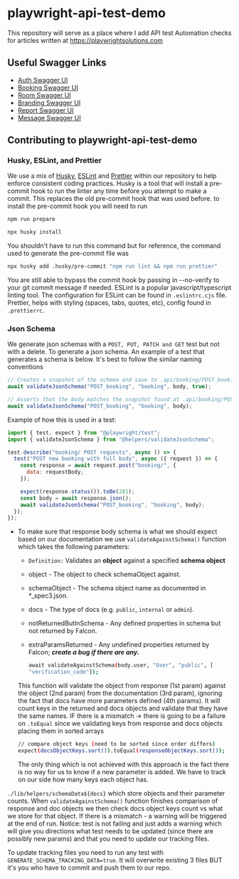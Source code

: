 # playwright-api-test-demo

This repository will serve as a place where I add API test Automation checks for articles written at <https://playwrightsolutions.com>

## Useful Swagger Links

- [Auth Swagger UI](https://automationintesting.online/auth/swagger-ui/index.html#/)
- [Booking Swagger UI](https://automationintesting.online/booking/swagger-ui/index.html#/)
- [Room Swagger UI](https://automationintesting.online/room/swagger-ui/index.html#/)
- [Branding Swagger UI](https://automationintesting.online/branding/swagger-ui/index.html#/)
- [Report Swagger UI](https://automationintesting.online/report/swagger-ui/index.html#/)
- [Message Swagger UI](https://automationintesting.online/message/swagger-ui/index.html#/)

## Contributing to playwright-api-test-demo

### Husky, ESLint, and Prettier

We use a mix of [Husky](https://github.com/typicode/husky), [ESLint](https://eslint.org/) and [Prettier](https://prettier.io/) within our repository to help enforce consistent coding practices. Husky is a tool that will install a pre-commit hook to run the linter any time before you attempt to make a commit. This replaces the old pre-commit hook that was used before. to install the pre-commit hook you will need to run

```bash
npm run prepare
```

```bash
npx husky install
```

You shouldn't have to run this command but for reference, the command used to generate the pre-commit file was

```bash
npx husky add .husky/pre-commit "npm run lint && npm run prettier"
```

You are still able to bypass the commit hook by passing in --no-verify to your git commit message if needed.
ESLint is a popular javascript/typescript linting tool. The configuration for ESLint can be found in `.eslintrc.cjs` file. Prettier, helps with styling (spaces, tabs, quotes, etc), config found in `.prettierrc`.

### Json Schema

We generate json schemas with a `POST, PUT, PATCH and GET` test but not with a delete. To generate a json schema. An example of a test that generates a schema is below. It's best to follow the similar naming conventions

```javascript
// Creates a snapshot of the schema and save to .api/booking/POST_booking_schema.json
await validateJsonSchema("POST_booking", "booking", body, true);

// Asserts that the body matches the snapshot found at .api/booking/POST_booking_schema.json
await validateJsonSchema("POST_booking", "booking", body);
```

Example of how this is used in a test:

```javascript
import { test, expect } from "@playwright/test";
import { validateJsonSchema } from "@helpers/validateJsonSchema";

test.describe("booking/ POST requests", async () => {
  test("POST new booking with full body", async ({ request }) => {
    const response = await request.post("booking/", {
      data: requestBody,
    });

    expect(response.status()).toBe(201);
    const body = await response.json();
    await validateJsonSchema("POST_booking", "booking", body);
  });
});
```

- To make sure that response body schema is what we should expect based on our documentation we use `validateAgainstSchema()` function which takes the following parameters:

  - `Definition:` Validates an **object** against a specified **schema object**
  - object - The object to check schemaObject against.
  - schemaObject - The schema object name as documented in \*\_spec3.json.
  - docs - The type of docs (e.g. `public`, `internal` or `admin`).
  - notReturnedButInSchema - Any defined properties in schema but not returned by Falcon.
  - extraParamsReturned - Any undefined properties returned by Falcon; **_create a bug if there are any._**

    ```bash
    await validateAgainstSchema(body.user, "User", "public", [
    "verification_code"]);
    ```

  This function will validate the object from response (1st param) against the object (2nd param) from the documentation (3rd param), ignoring the fact that docs have more parameters defined (4th params).
  It will count keys in the returned and docs objects and validate that they have the same names. IF there is a mismatch -> there is going to be a failure on `.toEqual` since we validating keys from response and docs objects placing them in sorted arrays

  ```bash
  // compare object keys (need to be sorted since order differs)
  expect(docsObjectKeys.sort()).toEqual(responseObjectKeys.sort());
  ```

  The only thing which is not achieved with this approach is the fact there is no way for us to know if a new parameter is added. We have to track on our side how many keys each object has.

`./lib/helpers/schemaData${docs}` which store objects and their parameter counts.
When `validateAgainstSchema()` function finishes comparison of response and doc objects we then check docs object keys count vs what we store for that object. If there is a mismatch - a warning will be triggered at the end of run. Notice: test is not failing and just adds a warning which will give you directions what test needs to be updated (since there are possibly new params) and that you need to update our tracking files.

To update tracking files you need to run any test with `GENERATE_SCHEMA_TRACKING_DATA=true`. It will overwrite existing 3 files BUT it's you who have to commit and push them to our repo.
